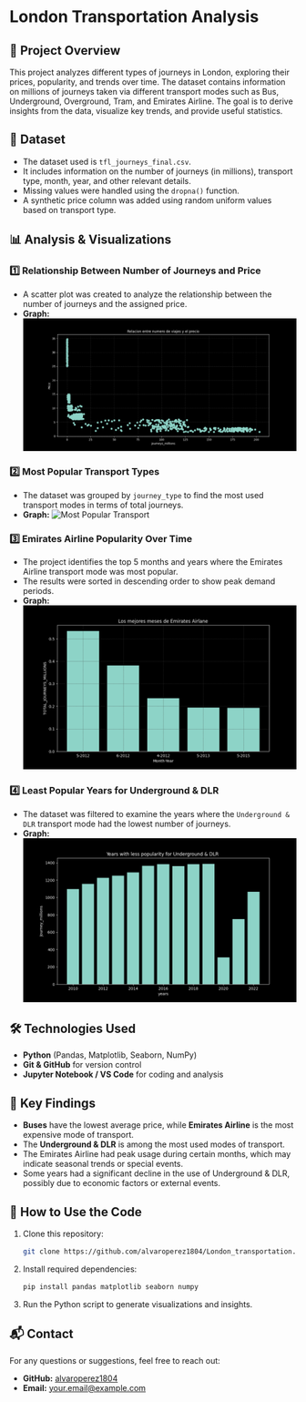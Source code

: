 # London Transportation Analysis

## 📌 Project Overview
This project analyzes different types of journeys in London, exploring their prices, popularity, and trends over time. The dataset contains information on millions of journeys taken via different transport modes such as Bus, Underground, Overground, Tram, and Emirates Airline. The goal is to derive insights from the data, visualize key trends, and provide useful statistics.

## 📂 Dataset
- The dataset used is `tfl_journeys_final.csv`.
- It includes information on the number of journeys (in millions), transport type, month, year, and other relevant details.
- Missing values were handled using the `dropna()` function.
- A synthetic price column was added using random uniform values based on transport type.

## 📊 Analysis & Visualizations

### 1️⃣ Relationship Between Number of Journeys and Price
- A scatter plot was created to analyze the relationship between the number of journeys and the assigned price.
- **Graph:**
  ![Scatter Plot](https://github.com/alvaroperez1804/London_transportation/blob/master/Scatter_plot.png)

### 2️⃣ Most Popular Transport Types
- The dataset was grouped by `journey_type` to find the most used transport modes in terms of total journeys.
- **Graph:**
  ![Most Popular Transport](IMAGENES%20DE%20PROYECTO%20SQL/MOST%20POPULAR.PNG)

### 3️⃣ Emirates Airline Popularity Over Time
- The project identifies the top 5 months and years where the Emirates Airline transport mode was most popular.
- The results were sorted in descending order to show peak demand periods.
- **Graph:**
  ![Emirates Popularity](https://github.com/alvaroperez1804/London_transportation/blob/master/emirates_.png)

### 4️⃣ Least Popular Years for Underground & DLR
- The dataset was filtered to examine the years where the `Underground & DLR` transport mode had the lowest number of journeys.
- **Graph:**
  ![Underground Least Popular](https://github.com/alvaroperez1804/London_transportation/blob/master/less.png)

## 🛠 Technologies Used
- **Python** (Pandas, Matplotlib, Seaborn, NumPy)
- **Git & GitHub** for version control
- **Jupyter Notebook / VS Code** for coding and analysis

## 📌 Key Findings
- **Buses** have the lowest average price, while **Emirates Airline** is the most expensive mode of transport.
- The **Underground & DLR** is among the most used modes of transport.
- The Emirates Airline had peak usage during certain months, which may indicate seasonal trends or special events.
- Some years had a significant decline in the use of Underground & DLR, possibly due to economic factors or external events.

## 📎 How to Use the Code
1. Clone this repository:
   ```sh
   git clone https://github.com/alvaroperez1804/London_transportation.git
   ```
2. Install required dependencies:
   ```sh
   pip install pandas matplotlib seaborn numpy
   ```
3. Run the Python script to generate visualizations and insights.

## 📬 Contact
For any questions or suggestions, feel free to reach out:
- **GitHub:** [alvaroperez1804](https://github.com/alvaroperez1804)
- **Email:** your.email@example.com

